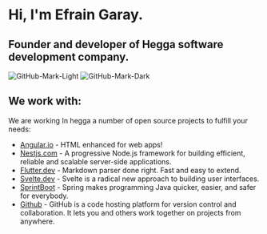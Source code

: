 # Hi, I'm Efrain Garay.
## Founder and developer of  Hegga software development company.

![GitHub-Mark-Light](https://res.cloudinary.com/hegga-landingpage/image/upload/v1649461823/Hegga_logo_1c_neysjv.svg#gh-light-mode-only)
![GitHub-Mark-Dark ](https://res.cloudinary.com/hegga-landingpage/image/upload/v1649441373/Hegga_logo_1a_be4cfd49b4.svg#gh-dark-mode-only)


## We work with:

We are working In hegga a number of open source projects to fulfill your needs:

- [Angular.io](https://angular.io) - HTML enhanced for web apps!
- [Nestjs.com](https://nestjs.com) - A progressive Node.js framework for building efficient, reliable and scalable server-side applications.
- [Flutter.dev](https://flutter.dev/) - Markdown parser done right. Fast and easy to extend.
- [Svelte.dev](https://svelte.dev/) - Svelte is a radical new approach to building user interfaces.
- [SprintBoot](https://spring.io/) - Spring makes programming Java quicker, easier, and safer for everybody.
- [Github](https://github.com/) - GitHub is a code hosting platform for version control and collaboration. It lets you and others work together on projects from anywhere.
